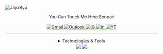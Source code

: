 <!-- <img src="https://github.com/JayaByu/JayaByu/blob/main/86514767-12%E6%9C%88%E3%81%AE%E3%82%AF%E3%83%AA%E3%82%B9%E3%83%9E%E3%82%B9.gif" height="555vh" width="10000vw"> -->

![JayaByu](https://cardivo.vercel.app/api?name=Jayawardhana%20Bayu&description=Cyber%20Security%20Enthusiast,%20Linux%20Enthusiast&image=https://avatars.githubusercontent.com/u/70298586?s=400&u=4e9e2af28307a849c45789465bb36c6ec69461e9&v=4&backgroundColor=%23393E46&pattern=leaf&colorPattern=%23595260&fontColor=%23DDDD&opacity=0.3&github=JayaByu)

<!-- # Yokoso, Minna-san <img src="https://github.com/JayaByu/JayaByu/blob/main/kawai.gif" width="30px"> -->
<!-- 
# Touch Me S-E-N-P-A-I !! <img src="https://github.com/JayaByu/JayaByu/blob/main/touchem.gif" wdith="60px" height="60px"> -->
<div align="center">
   You Can Touch Me Here Senpai: <br><br>
   <a href="mailto:jayawardhanabayu@gmail.com">
      <img src="https://img.shields.io/badge/Gmail-D14836?style=for-the-badge&logo=gmail&logoColor=white" alt="Gmail">
   </a>
   <a href="mailto:jayawardhana.ekaputra@binus.ac.id">
      <img src="https://img.shields.io/badge/Microsoft_Outlook-0078D4?style=for-the-badge&logo=microsoft-outlook&logoColor=white" alt="Outlook">
   </a>
   <a href="https://www.instagram.com/jybyu._.8/">
      <img src="https://img.shields.io/badge/Instagram-E4405F?style=for-the-badge&logo=instagram&logoColor=white" alt="IG">
   </a>
   <a href="https://www.linkedin.com/in/bayu-kun-35ab75187/">
      <img src="https://img.shields.io/badge/LinkedIn-0077B5?style=for-the-badge&logo=linkedin&logoColor=white" alt="In">
   </a>
   <a href="https://www.youtube.com/channel/UCGHHHV_0Ln6dsoUHHOp1mQg">
      <img src="https://img.shields.io/badge/YouTube-FF0000?style=for-the-badge&logo=youtube&logoColor=white" alt="YT">
    </a>

---
     
<details>
   <summary>Technologies & Tools</summary>
     <br>
    <img src="https://img.shields.io/badge/Arch_Linux-1793D1?style=for-the-badge&logo=arch-linux&logoColor=white" alt="">
    <img src="https://img.shields.io/badge/VIM-%2311AB00.svg?&style=for-the-badge&logo=vim&logoColor=white" alt="">
    <img src="https://img.shields.io/badge/Arduino-00979D?style=for-the-badge&logo=Arduino&logoColor=white" alt="">
    <img src="https://img.shields.io/badge/Kali_Linux-557C94?style=for-the-badge&logo=kali-linux&logoColor=white" alt="">
</details>
        
        
<a href="https://github.com/JayaByu">
<img align="center" src="https://github-readme-stats.vercel.app/api?username=JayaByu&layout=compact&langs_count=7&hide=html&bg_color=0D1117&text_color=c9d1d9&icon_color=ff3860&title_color=7957d5&hide_border=true"/>
<a href="https://github.com/JayaByu">
<img align="center" src="https://github-readme-stats.vercel.app/api/top-langs/?username=JayaByu&layout=compact&langs_count=7&hide=html&bg_color=0D1117&text_color=c9d1d9&icon_color=ff3860&title_color=7957d5&hide_border=true)"/>
</a>        
        
</div>
<!-- [![](https://img.shields.io/badge/Gmail-D14836?style=for-the-badge&logo=gmail&logoColor=white)](mailto:jayawardhanabayu@gmail.com) [![](https://img.shields.io/badge/Microsoft_Outlook-0078D4?style=for-the-badge&logo=microsoft-outlook&logoColor=white)](mailto:jayawardhana.ekaputra@binus.ac.id) [![](https://img.shields.io/badge/Instagram-E4405F?style=for-the-badge&logo=instagram&logoColor=white)](https://www.instagram.com/jybyu._.8/) [![](https://img.shields.io/badge/LinkedIn-0077B5?style=for-the-badge&logo=linkedin&logoColor=white)](https://www.linkedin.com/in/bayu-kun-35ab75187/) [![](https://img.shields.io/badge/YouTube-FF0000?style=for-the-badge&logo=youtube&logoColor=white)](https://www.youtube.com/channel/UCGHHHV_0Ln6dsoUHHOp1mQg)
# -->



<!-- ### 🛠️ Technologies & Tools
![](https://img.shields.io/badge/Arch_Linux-1793D1?style=for-the-badge&logo=arch-linux&logoColor=white) ![](https://img.shields.io/badge/VIM-%2311AB00.svg?&style=for-the-badge&logo=vim&logoColor=white) ![](https://img.shields.io/badge/Arduino-00979D?style=for-the-badge&logo=Arduino&logoColor=white) ![](https://img.shields.io/badge/Kali_Linux-557C94?style=for-the-badge&logo=kali-linux&logoColor=white)  -->
<!-- ### 📝 Blog & Writting
Apart from coding, I also maintain a blog - you can find my articles on my website at https://blog.tegalsec.org/ -->
<!-- ### 📈 Github Stats -->

 
